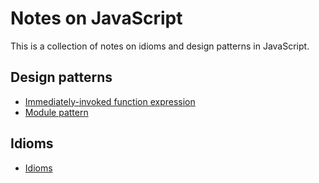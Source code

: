 # Notes on JavaScript

This is a collection of notes on idioms and design patterns in JavaScript.


## Design patterns

 * [Immediately-invoked function expression](iife.md)
 * [Module pattern](module.md)

## Idioms

 * [Idioms](idioms.md)
